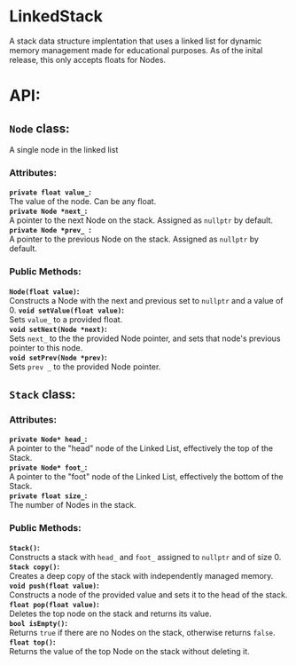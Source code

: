 # LinkedStack
A stack data structure implentation that uses a linked list for dynamic memory management made for educational purposes. As of the inital release, this only accepts floats for Nodes.


# API:
## `Node` class:
A single node in the linked list 
### Attributes:
**`private float value_`:**<br>
The value of the node. Can be any float.<br>
**`private Node *next_`:** <br>
A pointer to the next Node on the stack. Assigned as `nullptr` by default.<br>
**`private Node *prev_ `:** <br>
A pointer to the previous Node on the stack. Assigned as `nullptr` by default.<br>
### Public Methods:
**`Node(float value)`:**<br>
Constructs a Node with the next and previous set to  `nullptr` and a value of 0.
**`void setValue(float value)`:**<br>
Sets `value_` to a provided float.<br>
**`void setNext(Node *next)`:**<br>
Sets `next_` to the the provided Node pointer, and sets that node's previous pointer to this node.<br>
**`void setPrev(Node *prev)`:**<br>
Sets `prev _` to the provided Node pointer.<br>
## `Stack` class:
### Attributes:
**`private Node* head_`:**<br>
A pointer to the "head" node of the Linked List, effectively the top of the Stack.<br>
**`private Node* foot_`:**<br>
A pointer to the "foot" node of the Linked List, effectively the bottom of the Stack.<br>
**`private float size_`:**<br>
The number of Nodes in the stack.<br>
### Public Methods:
**`Stack()`:**<br>
Constructs a stack with `head_` and `foot_` assigned to `nullptr` and of size 0.<br>
**`Stack copy()`:**<br>
Creates a deep copy of the stack with independently managed memory. <br>
**``void push(float value)``:**<br>
Constructs a node of the provided value and sets it to the head of the stack.<br>
**`float pop(float value)`:**<br>
Deletes the top node on the stack and returns its value. <br>
**`bool isEmpty()`:**<br>
Returns `true` if there are no Nodes on the stack, otherwise returns `false`.<br>
**`float top()`:**<br>
Returns the value of the top Node on the stack without deleting it.<br>






